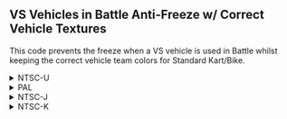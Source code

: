 ## VS Vehicles in Battle Anti-Freeze w/ Correct Vehicle Textures

This code prevents the freeze when a VS vehicle is used in Battle whilst keeping the correct vehicle team colors for Standard Kart/Bike.

<details>
<summary>NTSC-U</summary>

```powerpc
C254DFA4 00000005
828400F4 8A640033
2C130003 41800018
2C130012 4180000C
2C130015 41800008
3A800002 00000000
```
</details>

<details>
<summary>PAL</summary>

```powerpc
C2553FC4 00000005
828400F4 8A640033
2C130003 41800018
2C130012 4180000C
2C130015 41800008
3A800002 00000000
```
</details>

<details>
<summary>NTSC-J</summary>

```powerpc
C2553944 00000005
828400F4 8A640033
2C130003 41800018
2C130012 4180000C
2C130015 41800008
3A800002 00000000
```
</details>

<details>
<summary>NTSC-K</summary>

```powerpc
C254201C 00000005
828400F4 8A640033
2C130003 41800018
2C130012 4180000C
2C130015 41800008
3A800002 00000000
```
</details>